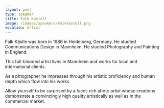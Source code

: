 ```yaml
---
layout: post
type: speaker
title: Falk Kastell
image: /images/speakers/FalkKastell.png
vocation: Artist
---
```

Falk Kästle was born in 1986 in Heidelberg, Germany. He studied Communications Design in Mannheim. He studied Photography and Painting in England.

This full-blooded artist lives in Mannheim and works for local and international clients.

As a phtographer he impresses through his artistic proficiency and human depth which flow into his works.

Allow yourself to be surprised by a facet-rich photo artist whose creations demonstrate a convincingly high quality artistically as well as in the commercial market.